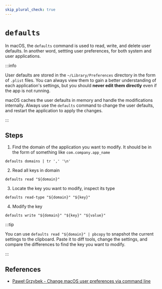 ```yaml
---
skip_plural_check: true
---
```


# `defaults`

In macOS, the `defaults` command is used to read, write, and delete user defaults. In another word, settting user preferences, for both system and user applications.

:::info

User defaults are stored in the `~/Library/Preferences` directory in the form of `.plist` files. You can always view them to gain a better understanding of each application's settings, but you should **never edit them directly** even if the app is not running.

macOS caches the user defaults in memory and handle the modifications internally. Always use the `defaults` command to change the user defaults, and restart the application to apply the changes.

:::

## Steps

1. Find the domain of the application you want to modify. It should be in the form of something like `com.company.app_name`

```shell
defaults domains | tr ',' '\n'
```

2. Read all keys in domain

```shell
defaults read "${domain}"
```

3. Locate the key you want to modify, inspect its type

```shell
defaults read-type "${domain}" "${key}"
```

4. Modify the key

```shell
defaults write "${domain}" "${key}" "${value}"
```

:::tip

You can use `defaults read "${domain}" | pbcopy` to snapshot the current settings to the clipboard. Paste it to diff tools, change the settings, and compare the differences to find the key you want to modify.

:::

## References

- [Paweł Grzybek - Change macOS user preferences via command line](https://pawelgrzybek.com/change-macos-user-preferences-via-command-line/)
